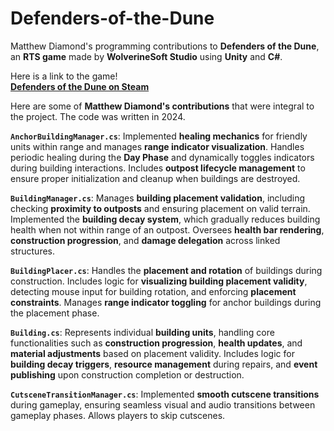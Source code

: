 # Defenders-of-the-Dune  
Matthew Diamond's programming contributions to **Defenders of the Dune**, an **RTS game** made by **WolverineSoft Studio** using **Unity** and **C#**.  

Here is a link to the game!  
[**Defenders of the Dune on Steam**](https://store.steampowered.com/app/3394870/Defenders_of_the_Dune/)  

Here are some of **Matthew Diamond's contributions** that were integral to the project. The code was written in 2024.

**`AnchorBuildingManager.cs`**: Implemented **healing mechanics** for friendly units within range and manages **range indicator visualization**. Handles periodic healing during the **Day Phase** and dynamically toggles indicators during building interactions. Includes **outpost lifecycle management** to ensure proper initialization and cleanup when buildings are destroyed.

**`BuildingManager.cs`**: Manages **building placement validation**, including checking **proximity to outposts** and ensuring placement on valid terrain. Implemented the **building decay system**, which gradually reduces building health when not within range of an outpost. Oversees **health bar rendering**, **construction progression**, and **damage delegation** across linked structures.

**`BuildingPlacer.cs`**: Handles the **placement and rotation** of buildings during construction. Includes logic for **visualizing building placement validity**, detecting mouse input for building rotation, and enforcing **placement constraints**. Manages **range indicator toggling** for anchor buildings during the placement phase.

**`Building.cs`**: Represents individual **building units**, handling core functionalities such as **construction progression**, **health updates**, and **material adjustments** based on placement validity. Includes logic for **building decay triggers**, **resource management** during repairs, and **event publishing** upon construction completion or destruction.

**`CutsceneTransitionManager.cs`**: Implemented **smooth cutscene transitions** during gameplay, ensuring seamless visual and audio transitions between gameplay phases. Allows players to skip cutscenes.
